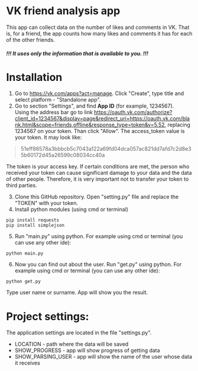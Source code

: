 # VK friend analysis app

This app can collect data on the number of likes and comments in VK. That is, for a friend, the app counts how many likes and comments it has for each of the other friends.
##### !!! It uses only the information that is available to you. !!!

# Installation
1. Go to https://vk.com/apps?act=manage. Click "Create", type title and select platform - "Standalone app".
2. Go to section "Settings", and find <b>App ID</b> (for example, 1234567).</br>
Using the address bar go to link https://oauth.vk.com/authorize?client_id=1234567&display=page&redirect_uri=https://oauth.vk.com/blank.html&scope=friends,offline&response_type=token&v=5.52, replacing 1234567 on your token. Than click "Allow".
The access_token value is your token. It may look like:
>51eff86578a3bbbcb5c7043a122a69fd04dca057ac821dd7afd7c2d8e35b60172d45a26599c08034cc40a

The token is your access key. If certain conditions are met, the person who received your token can cause significant damage to your data and the data of other people. Therefore, it is very important not to transfer your token to third parties.

3. Clone this GitHub repository. Open "setting.py" file and replace the "TOKEN" with your token.
4. Install python modules (using cmd or terminal)
```
pip install requests
pip install simplejson
```
5. Run "main.py" using python. For example using cmd or terminal (you can use any other ide):
```
python main.py
```
6. Now you can find out about the user. Run "get.py" using python. For example using cmd or terminal (you can use any other ide):
```
python get.py
```
Type user name or surname. App will show you the result.

# Project settings:
The application settings are located in the file "settings.py".
+ LOCATION - path where the data will be saved
+ SHOW_PROGRESS - app will show progress of getting data
+ SHOW_PARSING_USER - app will show the name of the user whose data it receives
